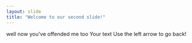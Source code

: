 ```yaml
---
layout: slide
title: "Welcome to our second slide!"
---
```

well now you've offended me too
Your text
Use the left arrow to go back!
